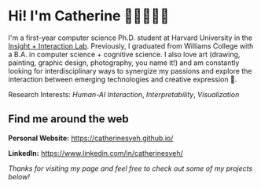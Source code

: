 # Hi! I'm Catherine 👧🏻👋🏼✨
I'm a first-year computer science Ph.D. student at Harvard University in the [Insight + Interaction Lab](https://insight.seas.harvard.edu/). Previously, I graduated from Williams College with a B.A. in computer science + cognitive science. I also love art (drawing, painting, graphic design, photography, you name it!) and am constantly looking for interdisciplinary ways to synergize my passions and explore the interaction between emerging technologies and creative expression 💖.

Research Interests: *Human-AI Interaction*, *Interpretability*, *Visualization*

## Find me around the web 
**Personal Website:** https://catherinesyeh.github.io/

**LinkedIn:** https://www.linkedin.com/in/catherinesyeh/

*Thanks for visiting my page and feel free to check out some of my projects below!*
